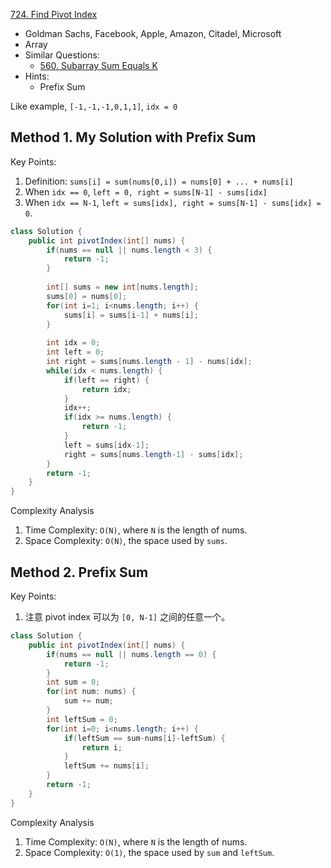 [724. Find Pivot Index](https://leetcode.com/problems/find-pivot-index/)

* Goldman Sachs, Facebook, Apple, Amazon, Citadel, Microsoft
* Array
* Similar Questions:
    * [560. Subarray Sum Equals K](https://leetcode.com/problems/subarray-sum-equals-k/)
* Hints:
    * Prefix Sum


Like example, `[-1,-1,-1,0,1,1]`, `idx = 0`

## Method 1. My Solution with Prefix Sum
Key Points:
1. Definition: `sums[i] = sum(nums[0,i]) = nums[0] + ... + nums[i]`
2. When `idx == 0`, `left = 0, right = sums[N-1] - sums[idx]`
3. When `idx == N-1`, `left = sums[idx], right = sums[N-1] - sums[idx] = 0`.
```java
class Solution {
    public int pivotIndex(int[] nums) {
        if(nums == null || nums.length < 3) {
            return -1;
        }
        
        int[] sums = new int[nums.length];
        sums[0] = nums[0];
        for(int i=1; i<nums.length; i++) {
            sums[i] = sums[i-1] + nums[i];
        }
        
        int idx = 0;
        int left = 0;
        int right = sums[nums.length - 1] - nums[idx];
        while(idx < nums.length) {
            if(left == right) {
                return idx;
            }
            idx++;
            if(idx >= nums.length) {
                return -1;
            }
            left = sums[idx-1];
            right = sums[nums.length-1] - sums[idx];
        }
        return -1;
    }
}
```
Complexity Analysis
1. Time Complexity: `O(N)`, where `N` is the length of nums.
2. Space Complexity: `O(N)`, the space used by `sums`.


## Method 2. Prefix Sum
Key Points:
1. 注意 pivot index 可以为 `[0, N-1]` 之间的任意一个。
```java
class Solution {
    public int pivotIndex(int[] nums) {
        if(nums == null || nums.length == 0) {
            return -1;
        }
        int sum = 0;
        for(int num: nums) {
            sum += num;
        }
        int leftSum = 0;
        for(int i=0; i<nums.length; i++) {
            if(leftSum == sum-nums[i]-leftSum) {
                return i;
            }
            leftSum += nums[i];
        }
        return -1;
    }
}
```
Complexity Analysis
1. Time Complexity: `O(N)`, where `N` is the length of nums.
2. Space Complexity: `O(1)`, the space used by `sum` and `leftSum`.
